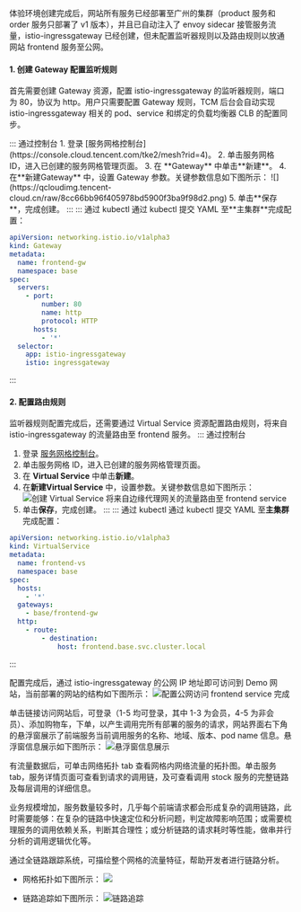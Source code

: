 

体验环境创建完成后，网站所有服务已经部署至广州的集群（product 服务和 order 服务只部署了 v1 版本），并且已自动注入了 envoy sidecar 接管服务流量，istio-ingressgateway 已经创建，但未配置监听器规则以及路由规则以放通网站 frontend 服务至公网。


#### 1. 创建 Gateway 配置监听规则
首先需要创建 Gateway 资源，配置 istio-ingressgateway 的监听器规则，端口为 80，协议为 http。用户只需要配置 Gateway 规则，TCM 后台会自动实现 istio-ingressgateway 相关的 pod、service 和绑定的负载均衡器 CLB 的配置同步。


<dx-tabs>
::: 通过控制台
1. 登录 [服务网格控制台](https://console.cloud.tencent.com/tke2/mesh?rid=4)。
2. 单击服务网格 ID，进入已创建的服务网格管理页面。
3. 在 **Gateway** 中单击**新建**。
4. 在**新建Gateway** 中，设置 Gateway 参数。关键参数信息如下图所示：
![](https://qcloudimg.tencent-cloud.cn/raw/8cc66bb96f405978bd5900f3ba9f98d2.png)
5. 单击**保存**，完成创建。
:::
::: 通过 kubectl 
通过 kubectl 提交 YAML 至**主集群**完成配置：

```yaml
apiVersion: networking.istio.io/v1alpha3
kind: Gateway
metadata:
  name: frontend-gw
  namespace: base
spec:
  servers:
    - port:
        number: 80
        name: http
        protocol: HTTP
      hosts:
        - '*'
  selector:
    app: istio-ingressgateway
    istio: ingressgateway
```

:::
</dx-tabs>


#### 2. 配置路由规则
监听器规则配置完成后，还需要通过 Virtual Service 资源配置路由规则，将来自 istio-ingressgateway 的流量路由至 frontend 服务。
<dx-tabs>
::: 通过控制台
1. 登录 [服务网格控制台](https://console.cloud.tencent.com/tke2/mesh?rid=4)。
2. 单击服务网格 ID，进入已创建的服务网格管理页面。
3. 在 **Virtual Service** 中单击**新建**。
4. 在**新建Virtual Service** 中，设置参数。关键参数信息如下图所示：
![创建 Virtual Service 将来自边缘代理网关的流量路由至 frontend service](https://qcloudimg.tencent-cloud.cn/raw/1e16a927316181571e6a90f7b19a574c.png)
5. 单击**保存**，完成创建。
:::
::: 通过 kubectl 
通过 kubectl 提交 YAML 至**主集群**完成配置：

```yaml
apiVersion: networking.istio.io/v1alpha3
kind: VirtualService
metadata:
  name: frontend-vs
  namespace: base
spec:
  hosts:
    - '*'
  gateways:
    - base/frontend-gw
  http:
    - route:
        - destination:
            host: frontend.base.svc.cluster.local
```
:::
</dx-tabs>









配置完成后，通过 istio-ingressgateway 的公网 IP 地址即可访问到 Demo 网站，当前部署的网站的结构如下图所示：
![配置公网访问 frontend service 完成](https://qcloudimg.tencent-cloud.cn/raw/c5d81d5450ca751d6acecc7b96c866af.svg)


单击链接访问网站后，可登录（1-5 均可登录，其中 1-3 为会员，4-5 为非会员）、添加购物车，下单，以产生调用完所有部署的服务的请求，网站界面右下角的悬浮窗展示了前端服务当前调用服务的名称、地域、版本、pod name 信息。悬浮窗信息展示如下图所示：
![悬浮窗信息展示](https://qcloudimg.tencent-cloud.cn/raw/cef6cc7cc4daf7caab56515cc56ee6ba.png)

有流量数据后，可单击网络拓扑 tab 查看网格内网络流量的拓扑图。单击服务 tab，服务详情页面可查看到请求的调用链，及可查看调用 stock 服务的完整链路及每层调用的详细信息。

业务规模增加，服务数量较多时，几乎每个前端请求都会形成复杂的调用链路，此时需要能够：在复杂的链路中快速定位和分析问题，判定故障影响范围；或需要梳理服务的调用依赖关系，判断其合理性；或分析链路的请求耗时等性能，做串并行分析的调用逻辑优化等。

通过全链路跟踪系统，可描绘整个网格的流量特征，帮助开发者进行链路分析。
- 网格拓扑如下图所示：
![](https://qcloudimg.tencent-cloud.cn/raw/a69a3a04d64d06f430c46231a14c0229.png)
 
- 链路追踪如下图所示：
![链路追踪](https://qcloudimg.tencent-cloud.cn/raw/a89334fd49b771ce300936eea55ed7ed.png)
 

